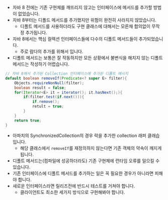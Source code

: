 * 자바 8 전에는 기존 구현체를 깨뜨리지 않고는 인터페이스에 메서드를 추가할 방법이 없었습니다. 
* 자바 8부터는 디폴드 메서드를 추가했지만 위험이 완전히 사라지지 않았습니다. 
  * 디폴트 메서드를 사용하더라도 구현 클래스에 대해서는 모른채 합의없이 무작정 추가됩니다. 
* 자바 8에서는 핵심 컬렉션 인터페이스들에 다수의 디폴트 메서드들이 추가되었습니다. 
  * 주로 람다의 추가를 위해서 입니다. 
* 디폴트 메서드는 보통은 잘 작동하지만 모든 상황에서 불변식을 해치지 않는 디폴트 메서드는 작성하기 어렵습니다. 
```java
// 자바 8에서 추가된 Collection 인터페이스에 추가된 디폴트 메시지
default boolean removeIf(Predicate<? super E> filter){
    Objects.requireNonNull(filter);
    boolean result = false;
    for(Iterator<E> it = iterator(); it.hasNext();){
        if(filter.test(if.next())){
            if.remove();
            retult = true;
        }
    }
    return true;
}
```
* 아파치의 SynchronizedCollection의 경우 락을 추가한 collection 래퍼 클래습입니다. 
  * 해당 클래스에서 `removeIf`를 재정의하지 않는다면 기존 객체의 약속이 깨지게 됩니다. 
* 디폴트 메서드는(컴파일에 성공하더라도) 기존 구현체에 런타임 오류를 일으킬 수 있습니다. 
* 기존 인터페이스에 디폴트 메서드를 추가하는 일은 꼭 필요한 경우가 아니라면 피해야 합니다. 
* 새로운 인터페이스라면 릴리즈전에 반드시 테스트를 거쳐야 합니다.
  * 클라이언트도 최소한 세가지 방식으로 구현해봐야 합니다. 